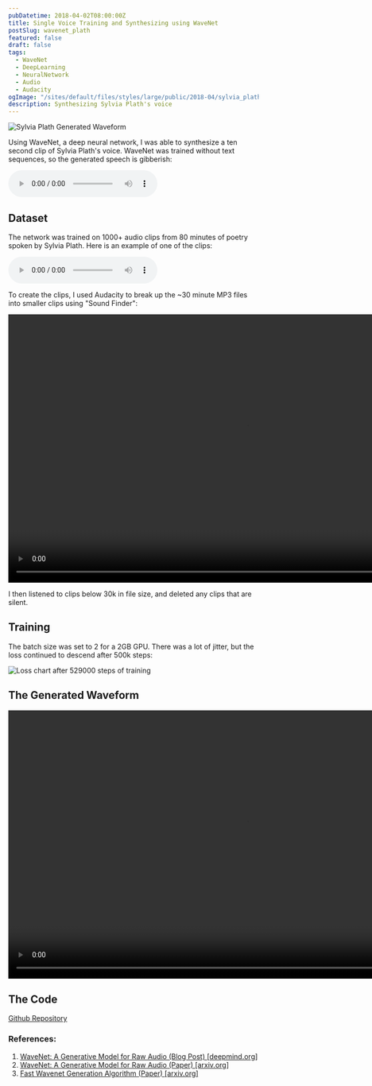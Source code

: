 ```yaml
---
pubDatetime: 2018-04-02T08:00:00Z
title: Single Voice Training and Synthesizing using WaveNet
postSlug: wavenet_plath
featured: false
draft: false
tags:
  - WaveNet
  - DeepLearning
  - NeuralNetwork
  - Audio
  - Audacity
ogImage: "/sites/default/files/styles/large/public/2018-04/sylvia_plath_generated_waveform_0.png"
description: Synthesizing Sylvia Plath's voice
---
```


![Sylvia Plath Generated Waveform](/sites/default/files/styles/large/public/2018-04/sylvia_plath_generated_waveform_0.png)

Using WaveNet, a deep neural network, I was able to synthesize a ten second clip of Sylvia Plath's voice. WaveNet was trained without text sequences, so the generated speech is gibberish:

<audio controls="" src="https://raw.githubusercontent.com/hollygrimm/wavenet-plath/master/synthesis_52900_2018-03-29.mp3"> </audio>

## Dataset

The network was trained on 1000+ audio clips from 80 minutes of poetry spoken by Sylvia Plath. Here is an example of one of the clips:

<audio controls="" https:="" install="" src="https://raw.githubusercontent.com/hollygrimm/wavenet-plath/master/plath1-443.mp3"> </audio>

To create the clips, I used Audacity to break up the ~30 minute MP3 files into smaller clips using "Sound Finder":

<video controls="" height="540" width="960"><source src="https://raw.githubusercontent.com/hollygrimm/wavenet-plath/master/split_mp3_clips.mp4" type="video/mp4"></source> Your browser does not support the video tag.</video>

I then listened to clips below 30k in file size, and deleted any clips that are silent.

## Training

The batch size was set to 2 for a 2GB GPU. There was a lot of jitter, but the loss continued to descend after 500k steps:

![Loss chart after 529000 steps of training](/assets/chart_loss_52900_2018-03-29.png)

## The Generated Waveform

<video controls="" height="540" width="960"><source src="https://raw.githubusercontent.com/hollygrimm/wavenet-plath/master/synthesis_52900_2018-03-29.mp4" type="video/mp4"></source> Your browser does not support the video tag.</video>

## The Code

[Github Repository](https://github.com/hollygrimm/wavenet-plath)

### References:

1. [WaveNet: A Generative Model for Raw Audio (Blog Post) [deepmind.org]](https://deepmind.com/blog/wavenet-generative-model-raw-audio/)
2. [WaveNet: A Generative Model for Raw Audio (Paper) [arxiv.org]](https://arxiv.org/abs/1609.03499)
3. [Fast Wavenet Generation Algorithm (Paper) [arxiv.org]](https://arxiv.org/abs/1611.09482)
